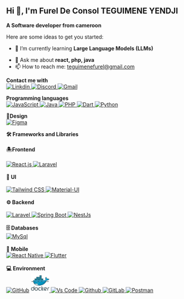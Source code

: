 ## Hi 👋, I'm Furel De Consol TEGUIMENE YENDJI


**A Software developer from cameroon**

Here are some ideas to get you started:

<!-- - 🔭 I’m currently working on ... -->
- 🌱 I’m currently learning **Large Language Models (LLMs)**
<!-- - 👯 I’m looking to collaborate on ...
- 🤔 I’m looking for help with ... -->
- 💬 Ask me about **react, php, java**
- 📫 How to reach me: teguimenefurel@gmail.com
<!-- - 😄 Pronouns: ...
- ⚡ Fun fact: ...-->

**Contact me with** <br />
<a href="https://www.linkedin.com/in/furel-
teguimene-76910b245/">
  <img width="50" height="50" alt="Linkdin" src="https://raw.githubusercontent.com/rahuldkjain/github-profile-readme-generator/master/src/images/icons/Social/linked-in-alt.svg">
</a>
 <a href="https://discord.com/users/korbo0074">
  <img width="50" height="50" alt="Discord" src="https://raw.githubusercontent.com/rahuldkjain/github-profile-readme-generator/master/src/images/icons/Social/discord.svg">
</a> 
<a href="mailto:teguimenefurell@gmail.com">
  <img width="50" height="50" alt="Gmail" src="![image](https://github.com/user-attachments/assets/33d7f7d0-c4de-4943-9637-9770b0420972)">
</a>

**Programming languages** <br />
<a href="https://developer.mozilla.org/en-US/docs/Web/JavaScript">
  <img width="50" height="50" alt="JavaScript" src="https://cdn.jsdelivr.net/gh/devicons/devicon/icons/javascript/javascript-original.svg">
</a>
<a href="https://www.java.com">
  <img width="50" height="50" alt="Java" src="https://cdn.jsdelivr.net/gh/devicons/devicon/icons/java/java-original.svg">
</a> <a href="https://www.php.net">
  <img width="50" height="50" alt="PHP" src="https://cdn.jsdelivr.net/gh/devicons/devicon/icons/php/php-original.svg">
</a> <a href="https://dart.dev">
  <img width="50" height="50" alt="Dart" src="https://cdn.jsdelivr.net/gh/devicons/devicon/icons/dart/dart-original.svg">
</a> <a href="https://www.python.org">
  <img width="50" height="50" alt="Python" src="https://cdn.jsdelivr.net/gh/devicons/devicon/icons/python/python-original.svg">
</a>

**🎨Design** <br />
<a href="https://www.figma.com">
  <img width="50" height="50" alt="Figma" src="https://upload.wikimedia.org/wikipedia/commons/3/33/Figma-logo.svg">
</a>

**🛠 Frameworks and Libraries** <br /> <br />
**🏝Frontend** <br /> <br />
<a href="https://reactjs.org">
  <img width="50" height="50" alt="React.js" src="https://cdn.jsdelivr.net/gh/devicons/devicon/icons/react/react-original.svg">
</a> <a href="https://laravel.com">
  <img width="50" height="50" alt="Laravel" src="https://www.svgrepo.com/show/353985/laravel.svg">
</a>
<br /> <br />
**📱 UI** <br /> <br />
  <a href="https://tailwindcss.com">
    <img width="50" height="50" alt="Tailwind CSS" src="https://cdn.jsdelivr.net/gh/devicons/devicon/icons/tailwindcss/tailwindcss-original.svg">
  </a>
  <a href="https://mui.com">
    <img width="50" height="50" alt="Material-UI" src="https://www.svgrepo.com/show/354048/material-ui.svg">
  </a>
<br /> <br />
**⚙️ Backend** <br /> <br />
<a href="https://laravel.com">
  <img width="50" height="50" alt="Laravel" src="https://www.svgrepo.com/show/353985/laravel.svg">
</a> <a href="https://spring.io">
  <img width="50" height="50" alt="Spring Boot" src="https://upload.wikimedia.org/wikipedia/commons/7/79/Spring_Boot.svg">
</a> <a href="https://nestjs.com/">
  <img width="50" height="50" alt="NestJs" src="https://www.svgrepo.com/show/354107/nestjs.svg">
</a>
<br /><br />
**🗄 Databases** <br />
<a href="https://www.mysql.com/">
  <img width="50" height="50" alt="MySql" src="https://www.svgrepo.com/show/303251/mysql-logo.svg">
</a>
<br /> <br />
**📱 Mobile** <br />
<a href="https://reactnative.dev">
  <img width="50" height="50" alt="React Native" src="https://www.svgrepo.com/show/354259/react.svg">
</a> <a href="https://www.flutter.dev">
  <img width="50" height="50" alt="Flutter" src="https://www.svgrepo.com/show/373604/flutter.svg">
</a>
<br /> <br />
**💻 Environment** <br />
<a href="https://git-scm.com"><img width="100"  alt="GitHub" src="https://git-scm.com/images/logo@2x.png"></a> <a href="https://docker.com"><img width="50"  alt="Docker" src="https://raw.githubusercontent.com/devicons/devicon/master/icons/docker/docker-original-wordmark.svg">  <a href="https://code.visualstudio.com/download">
  <img width="50" height="50" alt="Vs Code" src="https://www.svgrepo.com/show/354522/visual-studio-code.svg">
</a> <a href="https://github.com">
  <img width="50" height="50" alt="Github" src="https://www.svgrepo.com/show/475654/github-color.svg">
</a> <a href="https://gitlab.com/">
  <img width="50" height="50" alt="GitLab" src="https://www.svgrepo.com/show/448226/gitlab.svg">
</a> <a href="https://postman.com/">
  <img width="50" height="50" alt="Postman" src="https://www.svgrepo.com/svg/354202/postman-icon.svg">
</a> 

<!-- **Languages and Tools :** <br />
<a href="https://git-scm.com"><img width="100"  alt="GitHub" src="https://git-scm.com/images/logo@2x.png"></a> <a href="https://docker.com"><img width="70"  alt="Docker" src="https://raw.githubusercontent.com/devicons/devicon/master/icons/docker/docker-original-wordmark.svg"></a> <a href="https://kubernetes.io"><img width="70"  alt="Kubernetes" src="https://camo.githubusercontent.com/627eb2c61e04ea289af7565fc1eb33b671d9f201f55de0016ed6936de689de82/68747470733a2f2f7777772e766563746f726c6f676f2e7a6f6e652f6c6f676f732f6b756265726e657465732f6b756265726e657465732d69636f6e2e737667"></a> <a href="https://developer.mozilla.org/en-US/docs/Web/JavaScript"><img width="50"  alt="JavaScript" src="https://raw.githubusercontent.com/devicons/devicon/master/icons/javascript/javascript-original.svg"></a> <a href="https://php.net"><img width="50"  alt="Php" src="https://raw.githubusercontent.com/devicons/devicon/master/icons/php/php-original.svg"></a> <a href="https://java.com"><img width="50"  alt="Java" src="https://www.kojac.nl/tailwind/images/Backend/Java.svg"></a> <a href="https://spring.io"><img width="50"  alt="Spring boot" src="https://upload.wikimedia.org/wikipedia/commons/7/79/Spring_Boot.svg"></a> <a href="https://reactjs.org"><img width="50"  alt="React Js" src="https://raw.githubusercontent.com/devicons/devicon/master/icons/react/react-original-wordmark.svg"></a> <a href="https://reactnative.dev"><img width="100"  alt="React native" src="https://www.flaticon.com/free-icon/atom_3379166"></a> -->

